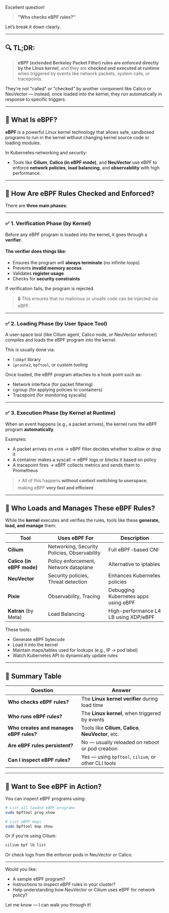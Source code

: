 Excellent question!

> **"Who checks eBPF rules?"**

Let’s break it down clearly.

---

## 🔍 TL;DR:

> **eBPF (extended Berkeley Packet Filter) rules are enforced directly by the Linux kernel**, and they are **checked and executed at runtime** when triggered by events like network packets, system calls, or tracepoints.

They’re not "called" or "checked" by another component like Calico or NeuVector — instead, once loaded into the kernel, they run automatically in response to specific triggers.

---

## 🧱 What Is eBPF?

**eBPF** is a powerful Linux kernel technology that allows safe, sandboxed programs to run in the kernel without changing kernel source code or loading modules.

In Kubernetes networking and security:
- Tools like **Cilium**, **Calico (in eBPF mode)**, and **NeuVector** use eBPF to enforce **network policies**, **load balancing**, and **observability** with high performance.

---

## 🧠 How Are eBPF Rules Checked and Enforced?

There are **three main phases**:

---

### ✅ 1. **Verification Phase (by Kernel)**

Before any eBPF program is loaded into the kernel, it goes through a **verifier**.

#### The verifier does things like:
- Ensures the program will **always terminate** (no infinite loops)
- Prevents **invalid memory access**
- Validates **register usage**
- Checks for **security constraints**

If verification fails, the program is rejected.

> 🔒 This ensures that no malicious or unsafe code can be injected via eBPF.

---

### ✅ 2. **Loading Phase (by User Space Tool)**

A user-space tool (like Cilium agent, Calico node, or NeuVector enforcer) compiles and loads the eBPF program into the kernel.

This is usually done via:
- `libbpf` library
- `iproute2`, `bpftool`, or custom tooling

Once loaded, the eBPF program attaches to a hook point such as:
- Network interface (for packet filtering)
- cgroup (for applying policies to containers)
- Tracepoint (for monitoring syscalls)

---

### ✅ 3. **Execution Phase (by Kernel at Runtime)**

When an event happens (e.g., a packet arrives), the kernel runs the eBPF program **automatically**.

Examples:
- A packet arrives on `eth0` → eBPF filter decides whether to allow or drop it
- A container makes a syscall → eBPF logs or blocks it based on policy
- A tracepoint fires → eBPF collects metrics and sends them to Prometheus

> ⚡ All of this happens **without context switching to userspace**, making eBPF **very fast and efficient**.

---

## 🔐 Who Loads and Manages These eBPF Rules?

While the **kernel** executes and verifies the rules, tools like these **generate, load, and manage** them:

| Tool | Uses eBPF For | Description |
|------|----------------|-------------|
| **Cilium** | Networking, Security Policies, Observability | Full eBPF-based CNI |
| **Calico (in eBPF mode)** | Policy enforcement, Network dataplane | Alternative to iptables |
| **NeuVector** | Security policies, Threat detection | Enhances Kubernetes policies |
| **Pixie** | Observability, Tracing | Debugging Kubernetes apps using eBPF |
| **Katran** (by Meta) | Load Balancing | High-performance L4 LB using XDP/eBPF |

These tools:
- Generate eBPF bytecode
- Load it into the kernel
- Maintain maps/tables used for lookups (e.g., IP -> pod label)
- Watch Kubernetes API to dynamically update rules

---

## 📌 Summary Table

| Question | Answer |
|---------|--------|
| **Who checks eBPF rules?** | The **Linux kernel verifier** during load time |
| **Who runs eBPF rules?** | The **Linux kernel**, when triggered by events |
| **Who creates and manages eBPF rules?** | Tools like **Cilium**, **Calico**, **NeuVector**, etc. |
| **Are eBPF rules persistent?** | No — usually reloaded on reboot or pod creation |
| **Can I inspect eBPF rules?** | Yes — using `bpftool`, `cilium`, or other CLI tools |

---

## 🧪 Want to See eBPF in Action?

You can inspect eBPF programs using:

```bash
# List all loaded eBPF programs
sudo bpftool prog show

# List eBPF maps
sudo bpftool map show
```

Or if you're using Cilium:

```bash
cilium bpf lb list
```

Or check logs from the enforcer pods in NeuVector or Calico.

---

Would you like:
- A sample eBPF program?
- Instructions to inspect eBPF rules in your cluster?
- Help understanding how NeuVector or Cilium uses eBPF for network policy?

Let me know — I can walk you through it!
